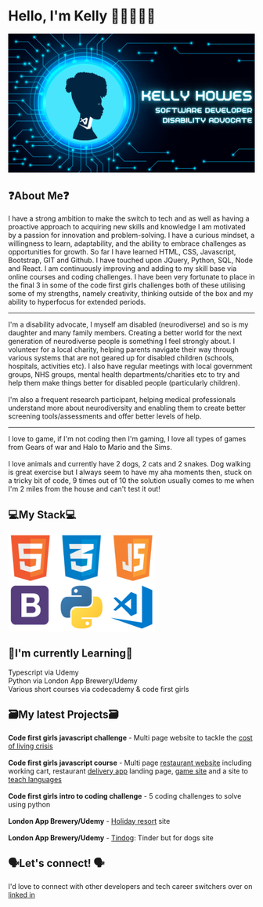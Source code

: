 # Hello, I'm Kelly 👋🏽👩🏽‍💻

<img src="https://github.com/KelH83/KelH83/blob/main/githubprofilebanner.png" alt="banner that says Kelly Howes software developer and disability advocate" />

## ❓About Me❓
I have a strong ambition to make the switch to tech and as well as having a proactive approach to acquiring new skills and knowledge I am motivated by a passion for innovation and problem-solving. I have a curious mindset, a willingness to learn, adaptability, and the ability to embrace challenges as opportunities for growth. So far I have learned HTML, CSS, Javascript, Bootstrap, GIT and Github. I have touched upon JQuery, Python, SQL, Node and React. I am continuously improving and adding to my skill base via online courses and coding challenges. I have been very fortunate to place in the final 3 in some of the code first girls challenges both of these utilising some of my strengths, namely creativity, thinking outside of the box and my ability to hyperfocus for extended periods.
<hr>
I'm a disability advocate, I myself am disabled (neurodiverse) and so is my daughter and many family members. Creating a better world for the next generation of neurodiverse people is something I feel strongly about. I volunteer for a local charity, helping parents navigate their way through various systems that are not geared up for disabled children (schools, hospitals, activities etc). I also have regular meetings with local government groups, NHS groups, mental health departments/charities etc to try and help them make things better for disabled people (particularly children). <br>
<br>
I'm also a frequent research participant, helping medical professionals understand more about neurodiversity and enabling them to create better screening tools/assessments and offer better levels of help.
<hr>
I love to game, if I'm not coding then I'm gaming, I love all types of games from Gears of war and Halo to Mario and the Sims. <br>
<br>
I love animals and currently have 2 dogs, 2 cats and 2 snakes. Dog walking is great exercise but I always seem to have my aha moments then, stuck on a tricky bit of code, 9 times out of 10 the solution usually comes to me when I'm 2 miles from the house and can't test it out!

## 💻My Stack💻
<img src="https://github.com/KelH83/KelH83/blob/main/techstack.png" alt="logos for html,css,js,bootstrap,python and vs" width="300px" height="200px"/>


## 📝I'm currently Learning📝
Typescript via Udemy<br>
Python via London App Brewery/Udemy<br>
Various short courses via codecademy & code first girls

## 🗃️My latest Projects🗃️
<b>Code first girls javascript challenge</b> - Multi page website to tackle the <a href="https://kelh83.github.io/CostOfLiving/" target="blank">cost of living crisis</a><br>
<br>
<b>Code first girls javascript course</b> - Multi page <a href="https://kelh83.github.io/CrunchyFriedGreens/" target="blank">restaurant website</a> including working cart, restaurant <a href="https://kelh83.github.io/DelEat/" target="blank">delivery app</a> landing page, <a href="https://kelh83.github.io/ringOriches/" target="blank">game site</a> and a site to <a href="https://kelh83.github.io/globalspeak/" target="blank">teach languages</a><br>
<br>
<b>Code first girls intro to coding challenge</b> - 5 coding challenges to solve using python<br>
<br>
<b>London App Brewery/Udemy</b> - <a href="https://kelh83.github.io/siivu-resort/" target="blank">Holiday resort</a> site<br>
<br>
<b>London App Brewery/Udemy</b> - <a href="https://kelh83.github.io/tindog/" target="blank">Tindog</a>: Tinder but for dogs site




## 🗣️Let's connect! 🗣️
I'd love to connect with other developers and tech career switchers over on <a href="https://www.linkedin.com/in/kellyh83/" target="blank">linked in</a>

<!--
**KelH83/KelH83** is a ✨ _special_ ✨ repository because its `README.md` (this file) appears on your GitHub profile.

Here are some ideas to get you started:

- 🔭 I’m currently working on ...
- 🌱 I’m currently learning ...
- 👯 I’m looking to collaborate on ...
- 🤔 I’m looking for help with ...
- 💬 Ask me about ...
- 📫 How to reach me: ...
- 😄 Pronouns: ...
- ⚡ Fun fact: ...
-->
